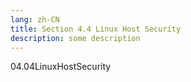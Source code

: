 ```yaml
---
lang: zh-CN
title: Section 4.4 Linux Host Security
description: some description
---
```


04.04LinuxHostSecurity